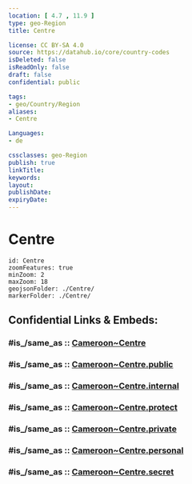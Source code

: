 ```yaml
---
location: [ 4.7 , 11.9 ] 
type: geo-Region
title: Centre

license: CC BY-SA 4.0
source: https://datahub.io/core/country-codes
isDeleted: false
isReadOnly: false
draft: false
confidential: public

tags:
- geo/Country/Region
aliases:
- Centre

Languages:
- de

cssclasses: geo-Region
publish: true
linkTitle: 
keywords: 
layout: 
publishDate: 
expiryDate: 
---
```


# Centre

```leaflet
id: Centre
zoomFeatures: true 
minZoom: 2 
maxZoom: 18
geojsonFolder: ./Centre/
markerFolder: ./Centre/
```


## Confidential Links & Embeds: 

### #is_/same_as :: [Cameroon~Centre](/_Standards/Earth/Continent/Africa/Africa~Central/Cameroon/regions~Cameroon/Cameroon~Centre.md) 

### #is_/same_as :: [Cameroon~Centre.public](/_public/Earth/Continent/Africa/Africa~Central/Cameroon/regions~Cameroon/Cameroon~Centre.public.md) 

### #is_/same_as :: [Cameroon~Centre.internal](/_internal/Earth/Continent/Africa/Africa~Central/Cameroon/regions~Cameroon/Cameroon~Centre.internal.md) 

### #is_/same_as :: [Cameroon~Centre.protect](/_protect/Earth/Continent/Africa/Africa~Central/Cameroon/regions~Cameroon/Cameroon~Centre.protect.md) 

### #is_/same_as :: [Cameroon~Centre.private](/_private/Earth/Continent/Africa/Africa~Central/Cameroon/regions~Cameroon/Cameroon~Centre.private.md) 

### #is_/same_as :: [Cameroon~Centre.personal](/_personal/Earth/Continent/Africa/Africa~Central/Cameroon/regions~Cameroon/Cameroon~Centre.personal.md) 

### #is_/same_as :: [Cameroon~Centre.secret](/_secret/Earth/Continent/Africa/Africa~Central/Cameroon/regions~Cameroon/Cameroon~Centre.secret.md)

